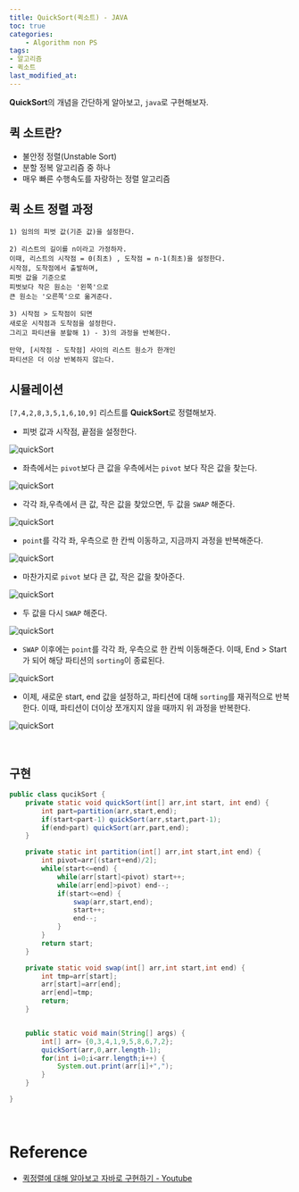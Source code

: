 ```yaml
---
title: QuickSort(퀵소트) - JAVA
toc: true
categories:	
    - Algorithm non PS
tags:
- 알고리즘
- 퀵소트
last_modified_at: 
---
```


 **QuickSort**의 개념을 간단하게 알아보고, `java`로 구현해보자.

## 퀵 소트란?

- 불안정 정렬(Unstable Sort)
- 분할 정복 알고리즘 중 하나
- 매우 빠른 수행속도를 자랑하는 정렬 알고리즘

## 퀵 소트 정렬 과정

```
1) 임의의 피벗 값(기준 값)을 설정한다.

2) 리스트의 길이를 n이라고 가정하자.
이때, 리스트의 시작점 = 0(최초) , 도착점 = n-1(최초)을 설정한다. 
시작점, 도착점에서 출발하며,
피벗 값을 기준으로 
피벗보다 작은 원소는 '왼쪽'으로
큰 원소는 '오른쪽'으로 옮겨준다.
   
3) 시작점 > 도착점이 되면
새로운 시작점과 도착점을 설정한다.
그리고 파티션을 분할해 1) - 3)의 과정을 반복한다.

만약, [시작점 - 도착점] 사이의 리스트 원소가 한개인
파티션은 더 이상 반복하지 않는다.
```

## 시뮬레이션

`[7,4,2,8,3,5,1,6,10,9]` 리스트를 **QuickSort**로 정렬해보자.

- 피벗 값과 시작점, 끝점을 설정한다.

![quickSort](https://user-images.githubusercontent.com/49560745/108143605-6bacd580-710b-11eb-9ea4-b47643c80d61.png)

- 좌측에서는 `pivot`보다 큰 값을 우측에서는 `pivot` 보다 작은 값을 찾는다.

![quickSort](https://user-images.githubusercontent.com/49560745/108142358-f5a76f00-7108-11eb-83e2-4ff75c851abe.png)

- 각각 좌,우측에서 큰 값, 작은 값을 찾았으면, 두 값을 `SWAP` 해준다.

![quickSort](https://user-images.githubusercontent.com/49560745/108142468-2daeb200-7109-11eb-8ead-32fbb35770ff.png)

- `point`를 각각 좌, 우측으로 한 칸씩 이동하고, 지금까지 과정을 반복해준다.

![quickSort](https://user-images.githubusercontent.com/49560745/108142561-5d5dba00-7109-11eb-8433-d64e4bbf8960.png)

- 마찬가지로 `pivot` 보다 큰 값, 작은 값을 찾아준다.

![quickSort](https://user-images.githubusercontent.com/49560745/108142725-a9a8fa00-7109-11eb-8858-aa4dc4f301c0.png)

- 두 값을 다시 `SWAP` 해준다.

![quickSort](https://user-images.githubusercontent.com/49560745/108142762-c0e7e780-7109-11eb-9417-2dbc2c9f44bb.png)

- `SWAP` 이후에는 `point`를 각각 좌, 우측으로 한 칸씩 이동해준다. 이때, End > Start가 되어 해당 파티션의 `sorting`이 종료된다.

![quickSort](https://user-images.githubusercontent.com/49560745/108142810-d5c47b00-7109-11eb-9f79-baee8d90abac.png)

- 이제, 새로운 start, end 값을 설정하고, 파티션에 대해 `sorting`를 재귀적으로 반복한다. 이때, 파티션이 더이상 쪼개지지 않을 때까지 위 과정을 반복한다.

![quickSort](https://user-images.githubusercontent.com/49560745/108142929-10c6ae80-710a-11eb-8833-88e45821d01f.png)



<br/>

## 구현

```java
public class qucikSort {
    private static void quickSort(int[] arr,int start, int end) {
        int part=partition(arr,start,end);
        if(start<part-1) quickSort(arr,start,part-1);
        if(end>part) quickSort(arr,part,end);
    }

    private static int partition(int[] arr,int start,int end) {
        int pivot=arr[(start+end)/2];
        while(start<=end) {
            while(arr[start]<pivot) start++;
            while(arr[end]>pivot) end--;
            if(start<=end) {
                swap(arr,start,end);
                start++;
                end--;
            }
        }
        return start;
    }

    private static void swap(int[] arr,int start,int end) {
        int tmp=arr[start];
        arr[start]=arr[end];
        arr[end]=tmp;
        return;
    }


    public static void main(String[] args) {
        int[] arr= {0,3,4,1,9,5,8,6,7,2};
        quickSort(arr,0,arr.length-1);
        for(int i=0;i<arr.length;i++) {
            System.out.print(arr[i]+",");
        }
    }

}
```

<br/>

# Reference

- [퀵정렬에 대해 알아보고 자바로 구현하기 - Youtube](https://www.youtube.com/watch?v=7BDzle2n47c)